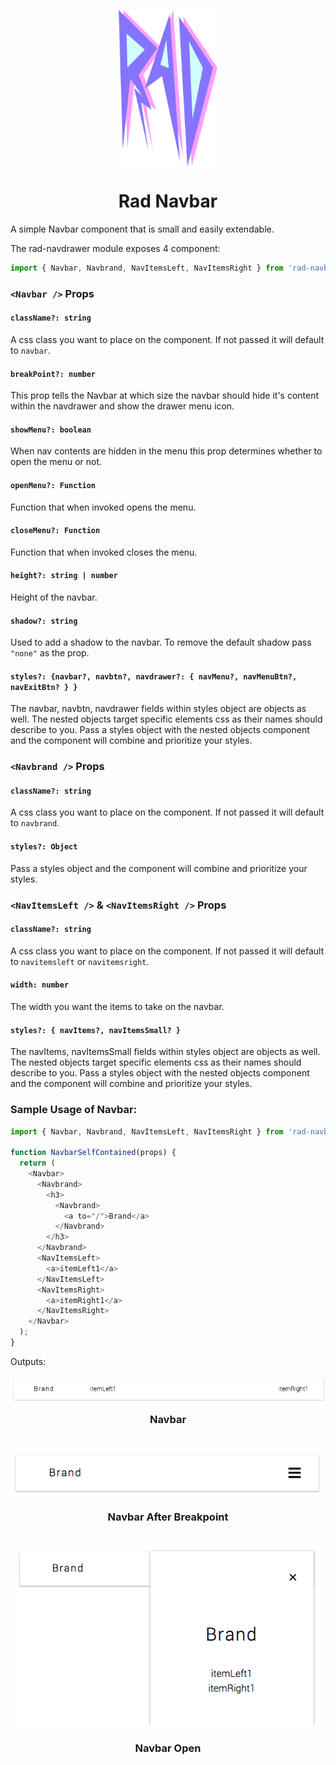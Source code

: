 <p align="center">
  <img align="center" src="./../../assets/RAD.png" height="250"/>
</p>
<h1 align="center">Rad Navbar</h1>

A simple Navbar component that is small and easily extendable.


The rad-navdrawer module exposes 4 component:
```js
import { Navbar, Navbrand, NavItemsLeft, NavItemsRight } from 'rad-navbar';
```

### `<Navbar />` Props

#### `className?: string`
A css class you want to place on the component. If not passed it will
default to `navbar`.

#### `breakPoint?: number`
This prop tells the Navbar at which size the navbar should hide it's content
within the navdrawer and show the drawer menu icon.

#### `showMenu?: boolean`
When nav contents are hidden in the menu this prop determines whether to open
the menu or not.

#### `openMenu?: Function`
Function that when invoked opens the menu.

#### `closeMenu?: Function`
Function that when invoked closes the menu.

#### `height?: string | number`
Height of the navbar.

#### `shadow?: string`
Used to add a shadow to the navbar. To remove the default shadow pass `"none"`
as the prop.

#### `styles?: {navbar?, navbtn?, navdrawer?: { navMenu?, navMenuBtn?, navExitBtn? } }`
The navbar, navbtn, navdrawer fields within styles object are objects as
well. The nested objects target specific elements css as their names should
describe to you. Pass a styles object with the nested objects component and the
component will combine and prioritize your styles.


### `<Navbrand />` Props
#### `className?: string`
A css class you want to place on the component. If not passed it will
default to `navbrand`.

#### `styles?: Object`
Pass a styles object and the component will combine and prioritize your styles.


### `<NavItemsLeft />` & `<NavItemsRight />` Props
#### `className?: string`
A css class you want to place on the component. If not passed it will
default to `navitemsleft` or `navitemsright`.

#### `width: number`
The width you want the items to take on the navbar.

#### `styles?: { navItems?, navItemsSmall? }`
The navItems, navItemsSmall fields within styles object are objects as
well. The nested objects target specific elements css as their names should
describe to you. Pass a styles object with the nested objects component and the
component will combine and prioritize your styles.


### Sample Usage of Navbar:
```js
import { Navbar, Navbrand, NavItemsLeft, NavItemsRight } from 'rad-navbar';

function NavbarSelfContained(props) {
  return (
    <Navbar>
      <Navbrand>
        <h3>
          <Navbrand>
            <a to="/">Brand</a>
          </Navbrand>
        </h3>
      </Navbrand>
      <NavItemsLeft>
        <a>itemLeft1</a>
      </NavItemsLeft>
      <NavItemsRight>
        <a>itemRight1</a>
      </NavItemsRight>
    </Navbar>
  );
}
```
Outputs:
<p style="display: flex; justify-content: space-around; align-items: center" align="center">
  <span>
    <img src="assets/navbar.png"/>
  </span>
  <span>
</p>
<h3 style="margin-bottom: 35px; margin-top: 3px;" align="center">Navbar</h3>


<p style="display: flex; justify-content: space-around; align-items: center" align="center">
  <span>
    <img src="assets/navbarmenu.png"/>
  </span>
</p>
<h3 style="margin-bottom: 35px; margin-top: 3px;" align="center">Navbar After Breakpoint</h3>


<p style="display: flex; justify-content: space-around; align-items: center" align="center">
  <span>
    <img src="assets/navbarmenuopen.png"/>
  </span>
</p>
<h3 style="margin-bottom: 35px; margin-top: 3px;" align="center">Navbar Open</h3>
